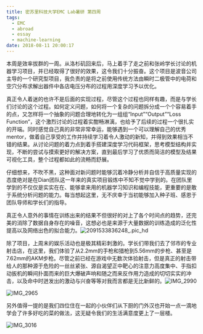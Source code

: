 ```yaml
---
title: 密苏里科技大学EMC Lab暑研 第四周
tags:
  - EMC
  - abroad
  - essay
  - machine-learning
date: 2018-08-11 20:00:17
---
```


本周是效率拔群的一周。从洛杉矶回来后，马上着手了走之前和张岭学长讨论的机器学习项目，并已经取得了很好的效果，这令我们十分振奋。这个项目是波音公司主导的一个研究型项目，我负责的是将之前使用传统方法由瞬时二极管中的电荷和空穴分布求解出器件中各店电压分布的过程用深度学习予以优化。

<!-- more -->

真正令人着迷的也许不是后面的实现过程，尽管这个过程也同样有趣，而是与学长们讨论的这个过程。如何定义问题，如何将一个复杂的问题拆分成一个个容易着手的点，又怎样将一个抽象的问题合理地转化为一组组“Input”“Output”“Loss Function”，这个激烈讨论的过程着实酣畅淋漓，也给予了后续的过程一个很扎实的开端。同时感觉自己真的非常非常幸运，能够遇到一个可以理解自己的优秀mentor，做着自己享受的工作并持续学习着令人激动的新知，并得到效果相当不错的结果。从讨论问题的着力点到着手搭建深度学习代码框架，思考模型结构并实现，不断的尝试与摸索更好的解决方案，直到最后学习了优质而简洁的模型及结果可视化工具，整个过程都如此的流畅而舒展。

仔细想来，不吹不黑，这种面对新问题时能够沉着冷静分析并自信于高质量实现的态度绝对是在Dian团队这一年来的真实项目锻炼中不知不觉中学到的。在团队里学到的不仅仅是实实在在、能够拿来用的机器学习知识和编程技能，更重要的是敢于系统分析问题的能力。每当想起这里，无不庆幸于当初能够加入种子班、感恩于团队导师和学长们的指导。

真正令人意外的事情在训练出来的结果不但很好的对上了各个时间点的趋势，还完美的消除了数据自身存在的噪音，这想必也是来源于大量数据的训练造成的泛化性提高以及网络出色的拟合能力。![2091533836248_.pic_hd](0069RVTdly1fu6fan9edsj31520nwtfo.jpg)

除了项目，上周末的娱乐活动也是极其精彩刺激的。学长们带我们去了邻市的专业射击店，在这里，我们体验了从2.2mm的手枪和猎枪到5.56mm的步枪、甚至是7.62mm的AKM步枪。尽管之前已经在游戏中无数次体验射击，但是真正的射击带给人的那种源于危险的一丝丝紧张、源自渴望正中靶心的注意力高度集中、手指扣动扳机的瞬间扑面而来的巨大爆破声响和随之而来反作用力造成的切切实实的冲击，以及命中时迸发出的激动与兴奋等等对我而言都是无比新鲜的。![IMG_2990](0069RVTdly1fu6fsd78s6j31kw23v1ky.jpg)

![IMG_2965](0069RVTdly1fu6frhczdbj31kw23vkjl.jpg)

另外值得一提的是我们四位住在一起的小伙伴们从下厨的门外汉也开始一点一滴地学会了许多好吃的菜的做法，这无疑令我们的生活满意度更上了一层楼。

![IMG_3016](0069RVTdly1fu6fvbr7irj31kw23vnpe.jpg)